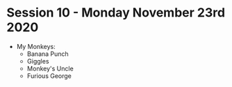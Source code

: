 # Session 10 - Monday November 23rd 2020

- My Monkeys:
  - Banana Punch
  - Giggles
  - Monkey's Uncle
  - Furious George

